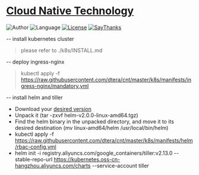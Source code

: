 # [Cloud Native Technology](https://github.com/dtera/cnt)  
![Author](https://img.shields.io/badge/author-zhaohq-red.svg) ![Language](https://img.shields.io/badge/language-Go%20%2F%20YAML%20etc-orange.svg) [![License](https://img.shields.io/badge/license-MIT-blue.svg)](./LICENSE.md) [![SayThanks](https://img.shields.io/badge/say-thanks-ff69b4.svg)](https://saythanks.io/to/dtera)

-- install kubernetes cluster
> please refer to ./k8s/INSTALL.md

-- deploy ingress-nginx
> kubectl apply -f https://raw.githubusercontent.com/dtera/cnt/master/k8s/manifests/ingress-nginx/mandatory.yml

-- install helm and tiller
- Download your [desired version](https://github.com/helm/helm/releases)
- Unpack it (tar -zxvf helm-v2.0.0-linux-amd64.tgz)
- Find the helm binary in the unpacked directory, and move it to its desired destination (mv linux-amd64/helm /usr/local/bin/helm)
- kubectl apply -f https://raw.githubusercontent.com/dtera/cnt/master/k8s/manifests/helm/rbac-config.yml
- helm init -i registry.aliyuncs.com/google_containers/tiller:v2.13.0 --stable-repo-url https://kubernetes.oss-cn-hangzhou.aliyuncs.com/charts --service-account tiller
